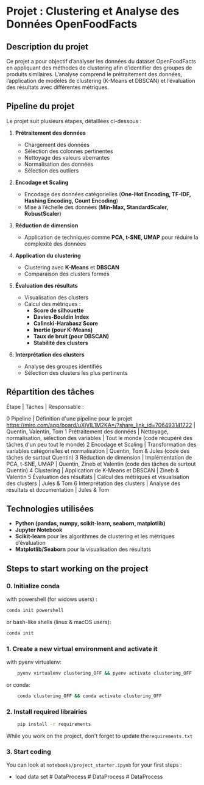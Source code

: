 # Projet : Clustering et Analyse des Données OpenFoodFacts

## Description du projet

Ce projet a pour objectif d’analyser les données du dataset OpenFoodFacts en appliquant des méthodes de clustering afin d’identifier des groupes de produits similaires. L’analyse comprend le prétraitement des données, l’application de modèles de clustering (K-Means et DBSCAN) et l’évaluation des résultats avec différentes métriques.

## Pipeline du projet

Le projet suit plusieurs étapes, détaillées ci-dessous :

1. **Prétraitement des données**
   - Chargement des données
   - Sélection des colonnes pertinentes
   - Nettoyage des valeurs aberrantes
   - Normalisation des données
   - Sélection des outliers

2. **Encodage et Scaling**
   - Encodage des données catégorielles (**One-Hot Encoding, TF-IDF, Hashing Encoding, Count Encoding**)
   - Mise à l’échelle des données (**Min-Max, StandardScaler, RobustScaler**)

3. **Réduction de dimension**
   - Application de techniques comme **PCA, t-SNE, UMAP** pour réduire la complexité des données

4. **Application du clustering**
   - Clustering avec **K-Means** et **DBSCAN**
   - Comparaison des clusters formés

5. **Évaluation des résultats**
   - Visualisation des clusters
   - Calcul des métriques :
     - **Score de silhouette**
     - **Davies-Bouldin Index**
     - **Calinski-Harabasz Score**
     - **Inertie (pour K-Means)**
     - **Taux de bruit (pour DBSCAN)**
     - **Stabilité des clusters**

6. **Interprétation des clusters**
   - Analyse des groupes identifiés
   - Sélection des clusters les plus pertinents

## Répartition des tâches

Étape | Tâches | Responsable :

0 Pipeline | Définition d'une pipeline pour le projet https://miro.com/app/board/uXjVIL1M2KA=/?share_link_id=706493141722 | Quentin, Valentin, Tom
1 Prétraitement des données | Nettoyage, normalisation, sélection des variables | Tout le monde (code récupéré des tâches d'un peu tout le monde)
2 Encodage et Scaling | Transformation des variables catégorielles et normalisation | Quentin, Tom & Jules (code des tâches de surtout Quentin)
3 Réduction de dimension | Implémentation de PCA, t-SNE, UMAP | Quentin, Zineb et Valentin (code des tâches de surtout Quentin)
4 Clustering | Application de K-Means et DBSCAN | Zineb & Valentin
5 Évaluation des résultats | Calcul des métriques et visualisation des clusters | Jules & Tom
6 Interprétation des clusters | Analyse des résultats et documentation | Jules & Tom

## Technologies utilisées

- **Python (pandas, numpy, scikit-learn, seaborn, matplotlib)**
- **Jupyter Notebook**
- **Scikit-learn** pour les algorithmes de clustering et les métriques d’évaluation
- **Matplotlib/Seaborn** pour la visualisation des résultats

## Steps to start working on the project

### 0. Initialize conda

with powershell (for widows users) : 

```zsh
conda init powershell
```

or bash-like shells (linux & macOS users):

```zsh
conda init
```
### 1. Create a new virtual environment and activate it 
with pyenv virtualenv:
```bash
	pyenv virtualenv clustering_OFF && pyenv activate clustering_OFF
```
or conda:
```bash
	conda clustering_OFF && conda activate clustering_OFF
```
### 2. Install required librairies 

```bash
  	pip install -r requirements
```

While you work on the project, don't forget to update the`requirements.txt`

### 3. Start coding
You can look at `notebooks/project_starter.ipynb` for your first steps : 
- load data set 
#   D a t a P r o c e s s  
 #   D a t a P r o c e s s  
 #   D a t a P r o c e s s  
 